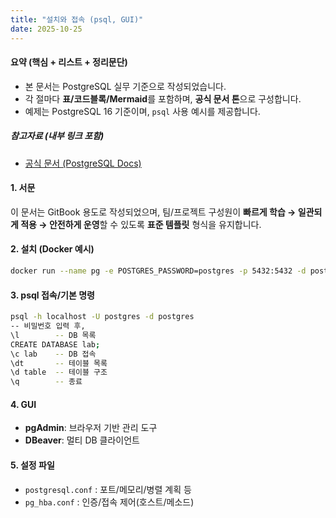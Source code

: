 ```yaml
---
title: "설치와 접속 (psql, GUI)"
date: 2025-10-25
---
```



#### 요약 (핵심 + 리스트 + 정리문단)

- 본 문서는 PostgreSQL 실무 기준으로 작성되었습니다.
- 각 절마다 **표/코드블록/Mermaid**를 포함하며, **공식 문서 톤**으로 구성합니다.
- 예제는 PostgreSQL 16 기준이며, `psql` 사용 예시를 제공합니다.

##### 참고자료 (내부 링크 포함)

- [공식 문서 (PostgreSQL Docs)](https://www.postgresql.org/docs/current/)

#### 1. 서문

이 문서는 GitBook 용도로 작성되었으며, 팀/프로젝트 구성원이 **빠르게 학습 → 일관되게 적용 → 안전하게 운영**할 수 있도록
**표준 템플릿** 형식을 유지합니다.


#### 2. 설치 (Docker 예시)

```bash
docker run --name pg -e POSTGRES_PASSWORD=postgres -p 5432:5432 -d postgres:16
```

#### 3. psql 접속/기본 명령

```bash
psql -h localhost -U postgres -d postgres
-- 비밀번호 입력 후,
\l        -- DB 목록
CREATE DATABASE lab;
\c lab    -- DB 접속
\dt       -- 테이블 목록
\d table  -- 테이블 구조
\q        -- 종료
```

#### 4. GUI

- **pgAdmin**: 브라우저 기반 관리 도구  
- **DBeaver**: 멀티 DB 클라이언트

#### 5. 설정 파일

- `postgresql.conf` : 포트/메모리/병렬 계획 등
- `pg_hba.conf` : 인증/접속 제어(호스트/메소드)
